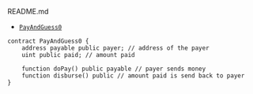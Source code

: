 README.md

- [`PayAndGuess0`]()  

```solidity
contract PayAndGuess0 {
    address payable public payer; // address of the payer
    uint public paid; // amount paid

    function doPay() public payable // payer sends money
    function disburse() public // amount paid is send back to payer
}
```

